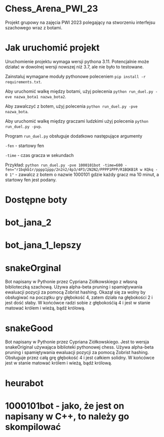 # Chess_Arena_PWI_23
Projekt grupowy na zajęcia PWI 2023 polegający na stworzeniu interfejsu szachowego wraz z botami.


# Jak uruchomić projekt
Uruchomienie projektu wymaga wersji pythona 3.11. Potencjalnie może działać w dowolnej wersji nowszej niż 3.7, ale nie było to testowane.

Zainstaluj wymagane moduły pythonowe poleceniem `pip install -r requirements.txt`.

Aby uruchomić walkę między botami, użyj polecenia `python run_duel.py -eve nazwa_bota1 nazwa_bota2`.

Aby zawalczyć z botem, użyj polecenia `python run_duel.py -pve nazwa_bota`.

Aby uruchomić walkę między graczami ludzkimi użyj polecenia `python run_duel.py -pvp`.

Program `run_duel.py` obsługuje dodatkowo następujące argumenty

`-fen` - startowy fen

`-time` - czas gracza w sekundach

Przykład: `python run_duel.py -pve 1000101bot -time=600 -fen="r1bqkb1r/pppp1ppp/2n2n2/4p3/4P3/2N2N2/PPPP1PPP/R1BQKB1R w KQkq - 0 1"` - zawalcz z botem o nazwie 1000101 gdzie każdy gracz ma 10 minut, a startowy fen jest podany.

# Dostępne boty

# bot_jana_2

# bot_jana_1_lepszy

# snakeOrginal
Bot napisany w Pythonie przez Cypriana Ziółkowskiego z własną biblioteczką szachową. Używa alpha-beta pruning i spamiętywania ewaluacji pozycji za pomocą Zobrist hashing. Okazął się za wolny by obsługiwać na początku gry głębokość 4, zatem działa na głębokości 2 i jest dość słaby. W końcówce radzi sobie z głębokośćią 4 i jest w stanie matować królem i wieżą, bądź królową.
# snakeGood
Bot napisany w Pythonie przez Cypriana Ziółkowskiego. Jest to wersja snakeOriginal używająca biblioteki pythonowej chess. Używa alpha-beta pruning i spamiętywania ewaluacji pozycji za pomocą Zobrist hashing. Obsługuje przez całą grę głębokość 4 i jest całkiem solidny. W końcówce jest w stanie matować królem i wieżą, bądź królową.
# heurabot

# 1000101bot - jako, że jest on napisany w C++, to należy go skompilować